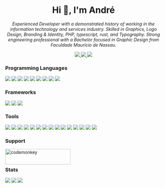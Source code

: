 <h1 align="center">Hi 👋, I'm André</h1>
<p align="center">
    <i>
        Experienced Developer with a demonstrated history of working in the information technology and services industry.
        Skilled in Graphics, Logo Design, Branding & Identity, PHP, typescript, rust, and Typography.
        Strong engineering professional with a Bachelor focused in Graphic Design from Faculdade Maurício de Nassau.
    </i>
</p>
<p align="center">
    <a href="https://linkedin.com/in/aazev" target="_blank">
        <img src="https://img.shields.io/badge/linkedin-blue?style=for-the-badge&logo=linkedin&logoColor=white" />
    </a>
    <a href="https://www.behance.net/andreazev" target="_blank">
        <img src="https://img.shields.io/badge/behance-blue?style=for-the-badge&logo=behance&logoColor=white" />
    </a>
    <a href="https://twitter.com/andreazev" target="_blank">
        <img src="https://img.shields.io/badge/twitter-blue?style=for-the-badge&logo=twitter&logoColor=white" />
    </a>
</p>

<h3 align="left">Programming Languages</h3>
<p align="left">
    <img src="https://img.shields.io/badge/rust-black?style=for-the-badge&logo=rust&logoColor=white" />
    <img src="https://img.shields.io/badge/php-black?style=for-the-badge&logo=php&logoColor=white" />
    <img src="https://img.shields.io/badge/typescript-black?style=for-the-badge&logo=typescript&logoColor=white" />
    <img src="https://img.shields.io/badge/bash-black?style=for-the-badge&logo=gnu-bash&logoColor=white" />
    <img src="https://img.shields.io/badge/python-black?style=for-the-badge&logo=python&logoColor=white" />
    <img src="https://img.shields.io/badge/css-black?style=for-the-badge&logo=css3&logoColor=white" />
    <img src="https://img.shields.io/badge/html-black?style=for-the-badge&logo=html5&logoColor=white" />
    <img src="https://img.shields.io/badge/sass-black?style=for-the-badge&logo=sass&logoColor=white" />
    <img src="https://img.shields.io/badge/jestjs-black?style=for-the-badge&logo=jest&logoColor=white" />
</p>

<h3 align="left">Frameworks</h3>
<p align="left">
    <img src="https://img.shields.io/badge/laravel-white?style=for-the-badge&logo=laravel&logoColor=black" />
    <img src="https://img.shields.io/badge/react-white?style=for-the-badge&logo=react&logoColor=black" />
    <img src="https://img.shields.io/badge/tailwind-white?style=for-the-badge&logo=tailwindcss&logoColor=black" />
</p>

<h3 align="left">Tools</h3>
<p align="left">
    <img src="https://img.shields.io/badge/azure-gray?style=for-the-badge&logo=azure-devops&logoColor=white" />
    <img src="https://img.shields.io/badge/docker-gray?style=for-the-badge&logo=docker&logoColor=white" />
    <img src="https://img.shields.io/badge/git-gray?style=for-the-badge&logo=git&logoColor=white" />
    <img src="https://img.shields.io/badge/graphql-gray?style=for-the-badge&logo=graphql&logoColor=white" />
    <img src="https://img.shields.io/badge/nginx-gray?style=for-the-badge&logo=nginx&logoColor=white" />
    <img src="https://img.shields.io/badge/rabbitmq-gray?style=for-the-badge&logo=rabbitmq&logoColor=white" />
    <img src="https://img.shields.io/badge/mariadb-gray?style=for-the-badge&logo=mariadb&logoColor=white" />
    <img src="https://img.shields.io/badge/mysql-gray?style=for-the-badge&logo=mysql&logoColor=white" />
    <img src="https://img.shields.io/badge/postgresql-gray?style=for-the-badge&logo=postgresql&logoColor=white" />
    <img src="https://img.shields.io/badge/mongodb-gray?style=for-the-badge&logo=mongodb&logoColor=white" />
    <img src="https://img.shields.io/badge/illustrator-gray?style=for-the-badge&logo=adobe-illustrator&logoColor=white" />
    <img src="https://img.shields.io/badge/photoshop-gray?style=for-the-badge&logo=adobe-photoshop&logoColor=white" />
    <img src="https://img.shields.io/badge/xd-gray?style=for-the-badge&logo=adobe-xd&logoColor=white" />
    <img src="https://img.shields.io/badge/webpack-gray?style=for-the-badge&logo=webpack&logoColor=white" />
    <img src="https://img.shields.io/badge/svelte-gray?style=for-the-badge&logo=svelte&logoColor=white" />
</p>

<h3 align="left">Support</h3>
<p><a href="https://www.buymeacoffee.com/codemonkey"> <img align="left" src="https://cdn.buymeacoffee.com/buttons/v2/default-yellow.png" height="50" width="210" alt="codemonkey" /></a></p><br><br>

<h3 align="left">Stats</h3>
<p align="left" style="column-count:2; column-gap: 5rem;">
    <img src="http://github-profile-summary-cards.vercel.app/api/cards/stats?username=aazev&theme=transparent" />
    <img src="http://github-profile-summary-cards.vercel.app/api/cards/repos-per-language?username=aazev&theme=transparent" />
    <img src="http://github-profile-summary-cards.vercel.app/api/cards/productive-time?username=aazev&theme=transparent&utcOffset=-3" />
</p>
